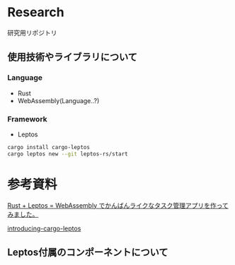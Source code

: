 # Research
研究用リポジトリ

## 使用技術やライブラリについて
### Language
- Rust
- WebAssembly(Language..?)
### Framework
- Leptos

```bash
cargo install cargo-leptos
cargo leptos new --git leptos-rs/start
```
# 参考資料
[Rust + Leptos = WebAssembly でかんばんライクなタスク管理アプリを作ってみました。](https://nulab.com/ja/blog/nulab/rust-leptos-webassembly-kanban-app/)

[introducing-cargo-leptos](https://book.leptos.dev/ssr/21_cargo_leptos.html#introducing-cargo-leptos)

## Leptos付属のコンポーネントについて